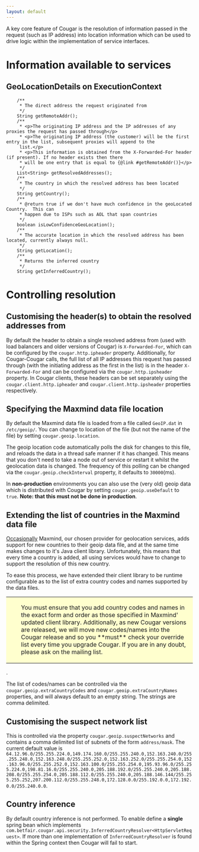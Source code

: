 ```yaml
---
layout: default
---
```


A key core feature of Cougar is the resolution of information passed in the request (such as IP address) into location
information which can be used to drive logic within the implementation of service interfaces.

# Information available to services

## GeoLocationDetails on ExecutionContext

        /**
         * The direct address the request originated from
         */
        String getRemoteAddr();
        /**
         * <p>The originating IP address and the IP addresses of any proxies the request has passed through</p>
         * <p>The originating IP address (the customer) will be the first entry in the list, subsequent proxies will append to the
         list.</p>
         * <p>This information is obtained from the X-Forwarded-For header (if present). If no header exists then there
         * will be one entry that is equal to {@link #getRemoteAddr()}</p>
         */
        List<String> getResolvedAddresses();
        /**
         * The country in which the resolved address has been located
         */
        String getCountry();
        /**
         * @return true if we don't have much confidence in the geoLocated Country.  This can
         * happen due to ISPs such as AOL that span countries
         */
        boolean isLowConfidenceGeoLocation();
        /**
         * The accurate location in which the resolved address has been located, currently always null.
         */
        String getLocation();
        /**
         * Returns the inferred country
         */
        String getInferredCountry();

# Controlling resolution

## Customising the header(s) to obtain the resolved addresses from

By default the header to obtain a single resolved address from (used with load balancers and older versions of Cougar) is
```X-Forwarded-For```, which can be configured by the ```cougar.http.ipheader``` property. Additionally, for Cougar-Cougar calls,
the full list of all IP addresses this request has passed through (with the initiating address as the first in the list)
is in the header ```X-Forwarded-For``` and can be configured via the ```cougar.http.ipsheader``` property. In Cougar clients, these
headers can be set separately using the ```cougar.client.http.ipheader``` and ```cougar.client.http.ipsheader``` properties respectively.

## Specifying the Maxmind data file location

By default the Maxmind data file is loaded from a file called ```GeoIP.dat``` in ```/etc/geoip/```. You can change to
location of the file (but not the name of the file) by setting ```cougar.geoip.location```.

The geoip location code automatically polls the disk for changes to this file, and reloads the data in a thread safe
manner if it has changed. This means that you don't need to take a node out of service or restart it whilst the geolocation
data is changed. The frequency of this polling can be changed via the ```cougar.geoip.checkInterval``` property, it
defaults to ```30000```(ms).

In **non-production** environments you can also use the (very old) geoip data which is distributed with Cougar by setting
```cougar.geoip.useDefault``` to ```true```. **Note: that this must not be done in production**.

## Extending the list of countries in the Maxmind data file

[Occasionally](http://dev.maxmind.com/geoip/release-notes) Maxmind, our chosen provider for geolocation services, adds
support for new countries to their geoip data file, and at the same time makes changes to it's Java client library.
Unfortunately, this means that every time a country is added, all using services would have to change to support the
resolution of this new country.

To ease this process, we have extended their client library to be runtime configurable as to the list of extra country
codes and names supported by the data files.


<table style='background-color: #FFFFCE;'>
         <tr>
           <td valign='top'><img src='warning.gif' width='16' height='16' align='absmiddle' alt='' border='0'></td>
           <td><p>You must ensure that you add country codes and names in the exact form and order as those specified in
           Maxmind' updated client library. Additionally, as new Cougar versions are released, we will move new codes/names
           into the Cougar release and so you **must** check your override list every time you upgrade Cougar. If you are
           in any doubt, please ask on the mailing list.</p></td>
          </tr>
</table>
.

The list of codes/names can be controlled via the ```cougar.geoip.extraCountryCodes``` and ```cougar.geoip.extraCountryNames```
properties, and will always default to an empty string. The strings are comma delimited.

## Customising the suspect network list

This is controlled via the property ```cougar.geoip.suspectNetworks``` and contains a comma delimited list of subnets of
the form ```address/mask```. The current default value is ```64.12.96.0/255.255.224.0,149.174.160.0/255.255.240.0,152.163.240.0/255.255.248.0,152.163.248.0/255.255.252.0,152.163.252.0/255.255.254.0,152.163.96.0/255.255.252.0,152.163.100.0/255.255.254.0,195.93.96.0/255.255.224.0,198.81.16.0/255.255.240.0,205.188.192.0/255.255.240.0,205.188.208.0/255.255.254.0,205.188.112.0/255.255.240.0,205.188.146.144/255.255.255.252,207.200.112.0/255.255.248.0,172.128.0.0/255.192.0.0,172.192.0.0/255.240.0.0```.

## Country inference

By default country inference is not performed. To enable define a **single** spring bean which implements
```com.betfair.cougar.api.security.InferredCountryResolver<HttpServletRequest>```. If more than one implementation of
```InferredCountryResolver``` is found within the Spring context then Cougar will fail to start.
